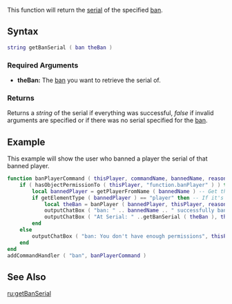 This function will return the [serial](/docs/serial.md "wikilink") of the specified [ban](/docs/ban.md "wikilink").

Syntax
------

``` lua
string getBanSerial ( ban theBan )
```

### Required Arguments

-   **theBan:** The [ban](/docs/ban.md "wikilink") you want to retrieve the serial of.

### Returns

Returns a *string* of the serial if everything was successful, *false* if invalid arguments are specified or if there was no serial specified for the [ban](/docs/ban.md "wikilink").

Example
-------

This example will show the user who banned a player the serial of that banned player.

``` lua
function banPlayerCommand ( thisPlayer, commandName, bannedName, reason )
    if ( hasObjectPermissionTo ( thisPlayer, "function.banPlayer" ) ) then -- If the command user has the rights
        local bannedPlayer = getPlayerFromName ( bannedName ) -- Get the ID from the player who gets banned
        if getElementType ( bannedPlayer ) == "player" then -- If it's a player
            local theBan = banPlayer ( bannedPlayer, thisPlayer, reason ) -- Ban the player
            outputChatBox ( "ban: " .. bannedName .. " successfully banned", thisPlayer ) -- Send the banner a succes message
            outputChatBox ( "At Serial: " ..getBanSerial ( theBan ), thisPlayer ) -- And send him the serial of the banned player
        end
    else
        outputChatBox ( "ban: You don't have enough permissions", thisPlayer ) -- If the command user doesn't have the permissions
    end
end
addCommandHandler ( "ban", banPlayerCommand )
```

See Also
--------

[ru:getBanSerial](/docs/ru:getbanserial.md "wikilink")
